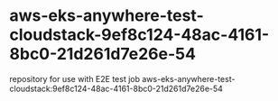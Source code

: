 # aws-eks-anywhere-test-cloudstack-9ef8c124-48ac-4161-8bc0-21d261d7e26e-54
repository for use with E2E test job aws-eks-anywhere-test-cloudstack:9ef8c124-48ac-4161-8bc0-21d261d7e26e-54
